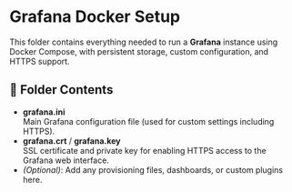 # Grafana Docker Setup

This folder contains everything needed to run a **Grafana** instance using Docker Compose, with persistent storage, custom configuration, and HTTPS support.

## 📁 Folder Contents

- **grafana.ini**  
  Main Grafana configuration file (used for custom settings including HTTPS).
- **grafana.crt** / **grafana.key**  
  SSL certificate and private key for enabling HTTPS access to the Grafana web interface.
- *(Optional)*: Add any provisioning files, dashboards, or custom plugins here.